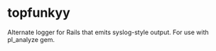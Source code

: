 # topfunkyy
Alternate logger for Rails that emits syslog-style output. For use with pl_analyze gem.
